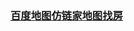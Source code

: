 ### [百度地图仿链家地图找房](http://htmlpreview.github.io/?https://github.com/lengxing/MyBlog/blob/master/Samples/%E7%99%BE%E5%BA%A6%E5%9C%B0%E5%9B%BE%E4%BB%BF%E9%93%BE%E5%AE%B6%E5%9C%B0%E5%9B%BE%E6%89%BE%E6%88%BF.html)
